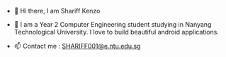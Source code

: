 - 👋 Hi there, I am Shariff Kenzo
- 👀 I am a Year 2 Computer Engineering student studying in Nanyang Technological University. I love to build beautiful android applications.

- 📫 Contact me : SHARIFF001@e.ntu.edu.sg








<!---
ShariffKenzo/ShariffKenzo is a ✨ special ✨ repository because its `README.md` (this file) appears on your GitHub profile.
You can click the Preview link to take a look at your changes.
--->
